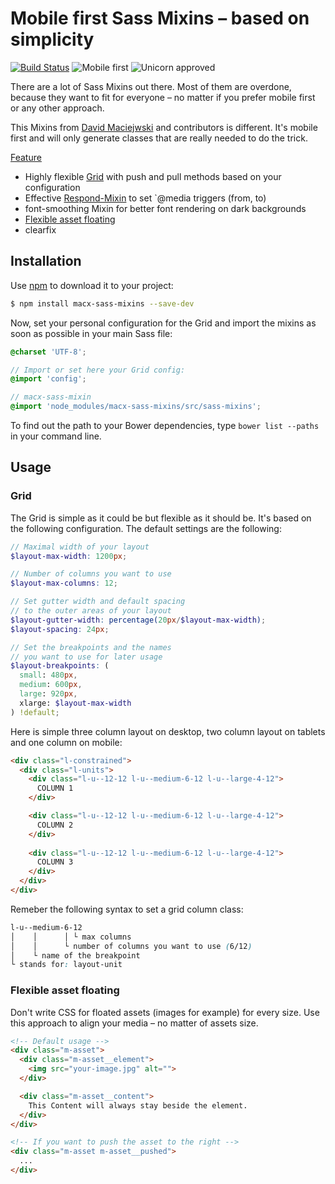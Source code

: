 Mobile first Sass Mixins – based on simplicity 
===========

[![Build Status](https://travis-ci.org/macx/sass-mixins.svg?branch=master)](https://travis-ci.org/macx/sass-mixins) ![Mobile first](https://img.shields.io/badge/RWD-mobilefirst-lightgrey.svg?style=flat) ![Unicorn approved](http://img.shields.io/badge/unicorn-approved-ff69b4.svg?style=flat)

There are a lot of Sass Mixins out there. Most of them are overdone,
because they want to fit for everyone – no matter if you prefer mobile first
or any other approach.

This Mixins from [David Maciejwski](https://plus.google.com/102458928073783517690?rel=author) and contributors is different.
It's mobile first and will only generate classes that are really needed
to do the trick.

[Feature](#features)

* Highly flexible [Grid](#grid) with push and pull methods based on your configuration
* Effective [Respond-Mixin](#media-query-usage) to set `@media triggers (from, to)
* font-smoothing Mixin for better font rendering on dark backgrounds
* [Flexible asset floating](#flexible-asset-floating)
* clearfix

## Installation

Use [npm](https://www.npmjs.com/) to download it to your project:

```sh
$ npm install macx-sass-mixins --save-dev
```

Now, set your personal configuration for the Grid and import the mixins as soon as possible in your main Sass file:

```scss
@charset 'UTF-8';

// Import or set here your Grid config:
@import 'config';

// macx-sass-mixin
@import 'node_modules/macx-sass-mixins/src/sass-mixins';
```

To find out the path to your Bower dependencies, type `bower list --paths` in your command line.

## Usage

### Grid

The Grid is simple as it could be but flexible as it should be. It's based on the following configuration. The default settings are the following:

```scss
// Maximal width of your layout
$layout-max-width: 1200px;

// Number of columns you want to use
$layout-max-columns: 12;

// Set gutter width and default spacing
// to the outer areas of your layout
$layout-gutter-width: percentage(20px/$layout-max-width);
$layout-spacing: 24px;

// Set the breakpoints and the names
// you want to use for later usage
$layout-breakpoints: (
  small: 480px,
  medium: 600px,
  large: 920px,
  xlarge: $layout-max-width
) !default;
```

Here is simple three column layout on desktop, two column layout on tablets and one column on mobile:

```html
<div class="l-constrained">
  <div class="l-units">
    <div class="l-u--12-12 l-u--medium-6-12 l-u--large-4-12">
      COLUMN 1
    </div>

    <div class="l-u--12-12 l-u--medium-6-12 l-u--large-4-12">
      COLUMN 2
    </div>
    
    <div class="l-u--12-12 l-u--medium-6-12 l-u--large-4-12">
      COLUMN 3
    </div>
  </div>
</div>
```

Remeber the following syntax to set a grid column class:

```scss
l-u--medium-6-12
│    │      │ └ max columns
│    │      └ number of columns you want to use (6/12)
│    └ name of the breakpoint
└ stands for: layout-unit

```

### Flexible asset floating

Don't write CSS for floated assets (images for example) for every size. Use this approach to align your media – no matter of assets size.

```html
<!-- Default usage -->
<div class="m-asset">
  <div class="m-asset__element">
    <img src="your-image.jpg" alt="">
  </div>

  <div class="m-asset__content">
    This Content will always stay beside the element.
  </div>
</div>

<!-- If you want to push the asset to the right -->
<div class="m-asset m-asset__pushed">
  ...
</div>
```
